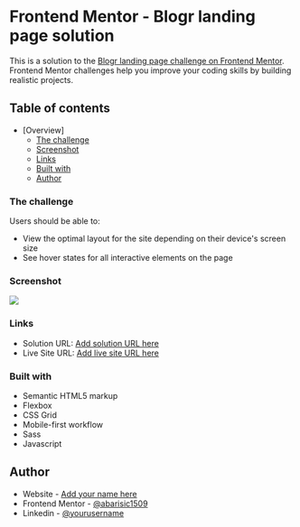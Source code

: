 # Frontend Mentor - Blogr landing page solution

This is a solution to the [Blogr landing page challenge on Frontend Mentor](https://www.frontendmentor.io/challenges/blogr-landing-page-EX2RLAApP). Frontend Mentor challenges help you improve your coding skills by building realistic projects. 

## Table of contents

- [Overview]
  - [The challenge](#the-challenge)
  - [Screenshot](#screenshot)
  - [Links](#links)
  - [Built with](#built-with)
  - [Author](#author)

### The challenge

Users should be able to:

- View the optimal layout for the site depending on their device's screen size
- See hover states for all interactive elements on the page

### Screenshot

![](./screenshot.jpg)

### Links

- Solution URL: [Add solution URL here](https://www.frontendmentor.io/solutions/blogr-landing-page-SJFsdHdVc)
- Live Site URL: [Add live site URL here](https://your-live-site-url.com)

### Built with

- Semantic HTML5 markup
- Flexbox
- CSS Grid
- Mobile-first workflow
- Sass
- Javascript


## Author

- Website - [Add your name here](https://www.your-site.com)
- Frontend Mentor - [@abarisic1509](https://www.frontendmentor.io/profile/abarisic1509)
- Linkedin - [@yourusername](https://www.linkedin.com/in/ana-marija-bari%C5%A1i%C4%87-3b88b523a/)

